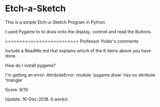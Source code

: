 # Etch-a-Sketch

This is a simple Etch-a-Sketch Program in Python

I used Pygame to to draw onto the display, controll and read the Buttons.

==========================
Professor Yoder's comments

Include a ReadMe.md that explains which of the 6 items above you have done.

How do I install pygame?

I'm getting an error: AttributeError: module 'pygame.draw' has no attribute 'triangle'


Score:  8/10

Update:  16-Dec-2018.  It works!